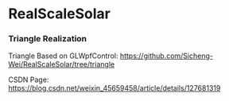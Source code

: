 # RealScaleSolar

### Triangle Realization

Triangle Based on GLWpfControl: https://github.com/Sicheng-Wei/RealScaleSolar/tree/triangle

CSDN Page: https://blog.csdn.net/weixin_45659458/article/details/127681319
